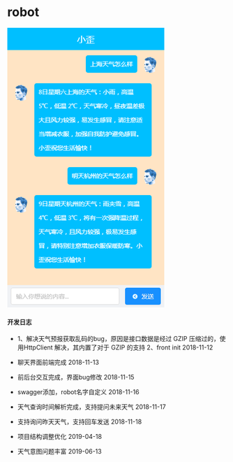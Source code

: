 # robot

![](./pic/talking.png)

#### 开发日志

- 1、解决天气预报获取乱码的bug，原因是接口数据是经过 GZIP 压缩过的，使用HttpClient 解决，其内置了对于 GZIP 的支持
  2、front init   2018-11-12
  
- 聊天界面前端完成   2018-11-13   

- 前后台交互完成，界面bug修改   2018-11-15

- swagger添加，robot名字自定义  2018-11-16

- 天气查询时间解析完成，支持提问未来天气  2018-11-17

- 支持询问昨天天气，支持回车发送  2018-11-18

- 项目结构调整优化  2019-04-18

- 天气意图问题丰富  2019-06-13
